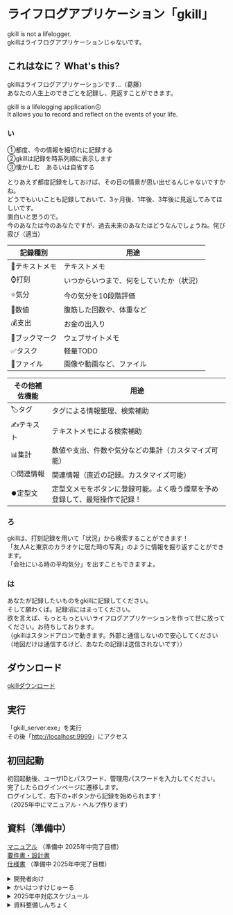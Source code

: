 # ライフログアプリケーション「gkill」
gkill is not a lifelogger.  
gkillはライフログアプリケーションじゃないです。  

## これはなに？ What's this?  
gkillはライフログアプリケーションです...（葛藤）   
あなたの人生上のできごとを記録し、見返すことができます。  

gkill is a lifelogging application😖  
It allows you to record and reflect on the events of your life.

### い
①都度、今の情報を細切れに記録する  
②gkillは記録を時系列順に表示します  
③懐かしむ　あるいは自省する  

とりあえず都度記録をしておけば、その日の情景が思い出せるんじゃないですかね。  
どうでもいいことも記録しておいて、3ヶ月後、1年後、3年後に見返してみてほしいです。  
面白いと思うので。  
今のあなたは今のあなたですが、過去未来のあなたはどうなんでしょうね。侘び寂び（適当）  

| 記録種別      | 用途                                     |
| ------------- | ---------------------------------------- |
| 📝テキストメモ | テキストメモ                             |
| ⌚打刻         | いつからいつまで、何をしていたか（状況） |
| ⭐️気分         | 今の気分を10段階評価                     |
| 🔢数値         | 腹筋した回数や、体重など                 |
| 💰️支出         | お金の出入り                             |
| 🔗ブックマーク | ウェブサイトメモ                         |
| ✅️タスク       | 軽量TODO                                 |
| 📁ファイル     | 画像や動画など、ファイル                 |

| その他補佐機能 | 用途                                                                       |
| -------------- | -------------------------------------------------------------------------- |
| 🏷️タグ          | タグによる情報整理、検索補助                                               |
| ✍テキスト      | テキストメモによる検索補助                                                 |
| 📊集計          | 数値や支出、件数や気分などの集計（カスタマイズ可能）                       |
| 🌕️関連情報      | 関連情報（直近の記録。カスタマイズ可能）                                   |
| ⏺️定型文        | 定型文メモをボタンに登録可能。よく吸う煙草を予め登録して、最短操作で記録！ |

### ろ  
gkillは、打刻記録を用いて「状況」から検索することができます！  
「友人Aと東京のカラオケに居た時の写真」のように情報を掘り返すことができます。  
「会社にいる時の平均気分」を出すこともできますよ。  

### は  
あなたが記録したいものをgkillに記録してください。  
そして願わくば。記録沼にはまってください。  
欲を言えば、もっともっといいライフログアプリケーションを作って世に放ってください。お待ちしております。  
（gkillはスタンドアロンで動きます。外部と通信しないので安心してください（地図だけは通信するけど、あなたの記録は送信されないです））  

## ダウンロード
[gkillダウンロード](https://github.com/mt3hr/gkill/releases/latest)  

## 実行
「gkill_server.exe」を実行  
その後「[http://localhost:9999](http://localhost:9999)」にアクセス  

## 初回起動  
初回起動後、ユーザIDとパスワード、管理用パスワードを入力してください。  
完了したらログインページに遷移します。  
ログインして、右下の+ボタンから記録を始められます！  
（2025年中にマニュアル・ヘルプ作ります）  

## 資料（準備中）
[マニュアル](.) （準備中 2025年中完了目標）  
[要件書・設計書](https://github.com/mt3hr/gkill/tree/main/documents)  
[仕様書](.) （準備中 2025年中完了目標）  

<details>
<summary>開発者向け</summary>

### 開発環境

### セットアップ
1. Golang バージョン1.22.4の開発環境を用意する  
2. Cコンパイラを用意する（cgo使用のため）  
3. Node.js バージョン20.15.1の開発環境を用意する  
4. 以下のコマンドを実行する  
```
npm i
```

### ビルド・インストール

```
npm run go_mod
npm run install_server
```
</details>

<details>
<summary>かいはつすけじゅーる</summary>
【開発フェーズ】（2025-02-01 リスケ）  

100% 2024-07-18 対応完了 01.計画準備  

100% 2024-08-15 対応完了 02.全体設計  

100% 2025-02-02 対応完了 03.実装  

100% 2025-02-16 対応完了 04.全体テスト  

100% 2025-02-28 対応完了 05.トライアルテスト フィードバック対応  

100% 2025-03-01 完了目標 06.リリース  
[gkillダウンロード](https://github.com/mt3hr/gkill/releases/latest)  

</details>

<details>
<summary>2025年中対応スケジュール</summary>
【保守性向上フェーズ】  

100% 2025-05-17 対応完了 機能追加実装  

000% 2025-06-08 完了目標 ソース保守性向上対応  

000% 2025-06-16 完了目標 v1.1.0リリース  

000% 2025-08-16 完了目標 マニュアル用サンプルデータ取得  

000% 2025-10-05 完了目標 マニュアル&ヘルプ同梱版リリース  

</details>

<details>
<summary>資料整備しんちょく</summary>
【資料整備フェーズ】  

000% A-1 画面遷移仕様図  

000% A-2 ユースケース仕様書  

000% B-1 ER仕様図  

000% C-1 詳細クラス仕様書  

000% C-2 主要プログラム仕様説明書  

000% D-1 サンプルデータ  

000% D-2 ユーザマニュアル  

000% E-1 README  

</details>